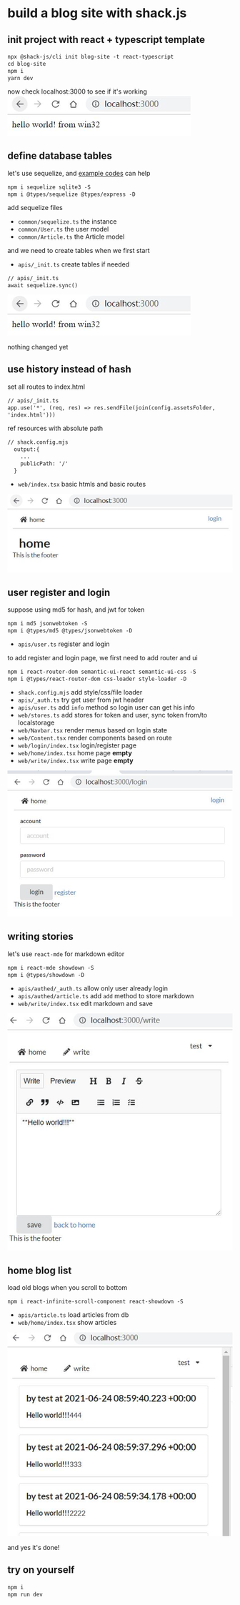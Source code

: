 # build a blog site with shack.js

## init project with react + typescript template

```
npx @shack-js/cli init blog-site -t react-typescript
cd blog-site
npm i
yarn dev 
```
now check localhost:3000 to see if it's working
![screenshot](./docs/inital.jpg)

## define database tables

let's use sequelize, and [example codes](https://github.com/shack-js/shack.js/tree/main/examples/react-sequelize) can help

```
npm i sequelize sqlite3 -S
npm i @types/sequelize @types/express -D
```

add sequelize files 
- `common/sequelize.ts` the instance
- `common/User.ts` the user model
- `common/Article.ts` the Article model

and we need to create tables when we first start
- `apis/_init.ts` create tables if needed 

```
// apis/_init.ts
await sequelize.sync()
```

![](docs/inital.jpg)

nothing changed yet

## use history instead of hash 

set all routes to index.html
```
// apis/_init.ts
app.use('*', (req, res) => res.sendFile(join(config.assetsFolder, 'index.html')))
```

ref resources with absolute path
```
// shack.config.mjs
  output:{
    ...
    publicPath: '/'
  }
```

- `web/index.tsx` basic htmls and basic routes

![](docs/frame.jpg)

## user register and login

suppose using md5 for hash, and jwt for token

```
npm i md5 jsonwebtoken -S
npm i @types/md5 @types/jsonwebtoken -D
```

- `apis/user.ts` register and login

to add register and login page, we first need to add router and ui

```
npm i react-router-dom semantic-ui-react semantic-ui-css -S
npm i @types/react-router-dom css-loader style-loader -D
```

- `shack.config.mjs` add style/css/file loader
- `apis/_auth.ts` try get user from jwt header
- `apis/user.ts` add `info` method so login user can get his info
- `web/stores.ts` add stores for token and user, sync token from/to localstorage
- `web/Navbar.tsx` render menus based on login state
- `web/Content.tsx` render components based on route
- `web/login/index.tsx` login/register page
- `web/home/index.tsx` home page **empty**
- `web/write/index.tsx` write page **empty**

![](docs/login.jpg)

## writing stories

let's use `react-mde` for markdown editor

```
npm i react-mde showdown -S
npm i @types/showdown -D
```

- `apis/authed/_auth.ts` allow only user already login
- `apis/authed/article.ts` add `add` method to store markdown
- `web/write/index.tsx` edit markdown and save 

![](./docs/write.jpg)

## home blog list

load old blogs when you scroll to bottom

```
npm i react-infinite-scroll-component react-showdown -S
```

- `apis/article.ts` load articles from db
- `web/home/index.tsx` show articles 

![home](./docs/home.jpg)

and yes it's done!

## try on yourself

```
npm i
npm run dev
```